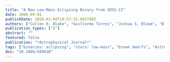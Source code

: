 ```yaml
---
title: "A New Low-Mass Eclipsing Binary from SDSS-II"
date: 2008-09-01
publishDate: 2020-01-09T19:57:15.603748Z
authors: ["Cullen H. Blake", "Guillermo Torres", "Joshua S. Bloom", "B. Scott Gaudi"]
publication_types: ["2"]
abstract: ""
featured: false
publication: "*Astrophysical Journal*"
tags: ["binaries: eclipsing", "stars: low-mass", "brown dwarfs", "Astrophysics"]
doi: "10.1086/589630"
---
```


